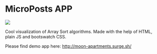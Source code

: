 # MicroPosts APP

![](public/images/screen.png)

Cool visualization of Array Sort algorithms. Made with the help of HTML, plain JS and bootswatch CSS.

Please find demo app here: http://moon-apartments.surge.sh/
